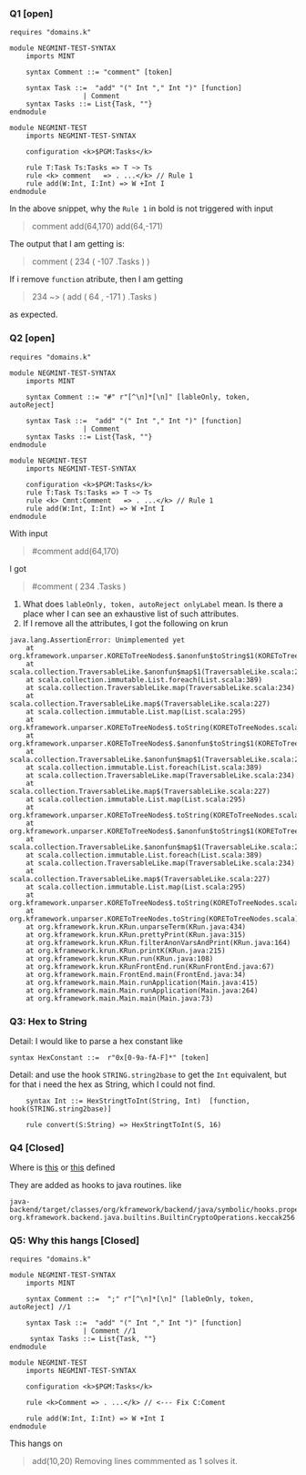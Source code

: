 ### Q1 [open]

```
requires "domains.k"

module NEGMINT-TEST-SYNTAX
    imports MINT

    syntax Comment ::= "comment" [token]

    syntax Task ::=  "add" "(" Int "," Int ")" [function]
                  | Comment
    syntax Tasks ::= List{Task, ""}
endmodule

module NEGMINT-TEST
    imports NEGMINT-TEST-SYNTAX

    configuration <k>$PGM:Tasks</k>

    rule T:Task Ts:Tasks => T ~> Ts
    rule <k> comment   => . ...</k> // Rule 1
    rule add(W:Int, I:Int) => W +Int I
endmodule
```

In the above snippet,  why the ``Rule 1`` in bold is not
triggered with input

> comment
> add(64,170)
> add(64,-171)

The output that I am getting is:
> <k> comment  ( 234  ( -107  .Tasks ) ) </k>

If i remove `function` atribute, then I am getting
> <k> 234 ~> ( add ( 64 , -171 )  .Tasks ) </k>

as expected.


### Q2 [open]
```
requires "domains.k"

module NEGMINT-TEST-SYNTAX
    imports MINT

    syntax Comment ::= "#" r"[^\n]*[\n]" [lableOnly, token, autoReject]

    syntax Task ::=  "add" "(" Int "," Int ")" [function]
                  | Comment
    syntax Tasks ::= List{Task, ""}
endmodule

module NEGMINT-TEST
    imports NEGMINT-TEST-SYNTAX

    configuration <k>$PGM:Tasks</k>
    rule T:Task Ts:Tasks => T ~> Ts
    rule <k> Cmnt:Comment   => . ...</k> // Rule 1
    rule add(W:Int, I:Int) => W +Int I
endmodule
```

With input

> #comment
> add(64,170)

I got

> <k> #comment
>   ( 234  .Tasks ) </k>

1. What does  `lableOnly, token, autoReject onlyLabel` mean. Is there a place wher I can see an exhaustive list of such attributes.
2.  If I remove all the attributes, I got the following on krun
```
java.lang.AssertionError: Unimplemented yet
	at org.kframework.unparser.KOREToTreeNodes$.$anonfun$toString$1(KOREToTreeNodes.scala:56)
	at scala.collection.TraversableLike.$anonfun$map$1(TraversableLike.scala:234)
	at scala.collection.immutable.List.foreach(List.scala:389)
	at scala.collection.TraversableLike.map(TraversableLike.scala:234)
	at scala.collection.TraversableLike.map$(TraversableLike.scala:227)
	at scala.collection.immutable.List.map(List.scala:295)
	at org.kframework.unparser.KOREToTreeNodes$.toString(KOREToTreeNodes.scala:50)
	at org.kframework.unparser.KOREToTreeNodes$.$anonfun$toString$1(KOREToTreeNodes.scala:54)
	at scala.collection.TraversableLike.$anonfun$map$1(TraversableLike.scala:234)
	at scala.collection.immutable.List.foreach(List.scala:389)
	at scala.collection.TraversableLike.map(TraversableLike.scala:234)
	at scala.collection.TraversableLike.map$(TraversableLike.scala:227)
	at scala.collection.immutable.List.map(List.scala:295)
	at org.kframework.unparser.KOREToTreeNodes$.toString(KOREToTreeNodes.scala:50)
	at org.kframework.unparser.KOREToTreeNodes$.$anonfun$toString$1(KOREToTreeNodes.scala:54)
	at scala.collection.TraversableLike.$anonfun$map$1(TraversableLike.scala:234)
	at scala.collection.immutable.List.foreach(List.scala:389)
	at scala.collection.TraversableLike.map(TraversableLike.scala:234)
	at scala.collection.TraversableLike.map$(TraversableLike.scala:227)
	at scala.collection.immutable.List.map(List.scala:295)
	at org.kframework.unparser.KOREToTreeNodes$.toString(KOREToTreeNodes.scala:50)
	at org.kframework.unparser.KOREToTreeNodes.toString(KOREToTreeNodes.scala)
	at org.kframework.krun.KRun.unparseTerm(KRun.java:434)
	at org.kframework.krun.KRun.prettyPrint(KRun.java:315)
	at org.kframework.krun.KRun.filterAnonVarsAndPrint(KRun.java:164)
	at org.kframework.krun.KRun.printK(KRun.java:215)
	at org.kframework.krun.KRun.run(KRun.java:108)
	at org.kframework.krun.KRunFrontEnd.run(KRunFrontEnd.java:67)
	at org.kframework.main.FrontEnd.main(FrontEnd.java:34)
	at org.kframework.main.Main.runApplication(Main.java:415)
	at org.kframework.main.Main.runApplication(Main.java:264)
	at org.kframework.main.Main.main(Main.java:73)

```

### Q3: Hex to String
Detail:
I would like to parse a hex constant like
```
syntax HexConstant ::=  r"0x[0-9a-fA-F]*" [token]
```
Detail:
and use the hook  `STRING.string2base` to get the `Int` equivalent, but for that i need the hex as String, which I could not find.
```
    syntax Int ::= HexStringtToInt(String, Int)  [function, hook(STRING.string2base)]

    rule convert(S:String) => HexStringtToInt(S, 16)
```

### Q4 [Closed]
Where is [this](https://github.com/kframework/k/blob/a1ee3ec5146ae5b4816deb32d79a5114f2966974/k-distribution/include/builtin/domains.k#L912) or [this](https://github.com/kframework/k/blob/a1ee3ec5146ae5b4816deb32d79a5114f2966974/k-distribution/include/builtin/domains.k#L1081) defined

They are added  as hooks to java routines. like
```
java-backend/target/classes/org/kframework/backend/java/symbolic/hooks.properties:KRYPTO.keccak256: org.kframework.backend.java.builtins.BuiltinCryptoOperations.keccak256
```

### Q5: Why this hangs [Closed]

```
requires "domains.k"

module NEGMINT-TEST-SYNTAX
    imports MINT

    syntax Comment ::=  ";" r"[^\n]*[\n]" [lableOnly, token, autoReject] //1

    syntax Task ::=  "add" "(" Int "," Int ")" [function]
                  | Comment //1
     syntax Tasks ::= List{Task, ""}
endmodule

module NEGMINT-TEST
    imports NEGMINT-TEST-SYNTAX

    configuration <k>$PGM:Tasks</k>

    rule <k>Comment => . ...</k> // <--- Fix C:Coment

    rule add(W:Int, I:Int) => W +Int I
endmodule
```
This hangs on
> add(10,20)
Removing lines commmented as 1 solves it.
